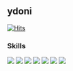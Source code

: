 ## ydoni

<!--
**ydoni/ydoni** is a ✨ _special_ ✨ repository because its `README.md` (this file) appears on your GitHub profile.

Here are some ideas to get you started:

- 🔭 I’m currently working on ...
- 🌱 I’m currently learning ...
- 👯 I’m looking to collaborate on ...
- 🤔 I’m looking for help with ...
- 💬 Ask me about ...
- 📫 How to reach me: ...
- 😄 Pronouns: ...
- ⚡ Fun fact: ...
-->
[![Hits](https://hits.seeyoufarm.com/api/count/incr/badge.svg?url=https%3A%2F%2Fgithub.com%2Fydoni&count_bg=%23626262&title_bg=%23000000&icon=github.svg&icon_color=%23FFFFFF&title=Github&edge_flat=false)](https://hits.seeyoufarm.com)

### Skills

<div align=left>
<img src="https://img.shields.io/badge/React/ReactNative-61DAFB?style=flat-square&logo=react&logoColor=black"/>
<img src="https://img.shields.io/badge/javascript-F7DF1E?style=flat-square&logo=javascript&logoColor=black"/>
<img src="https://img.shields.io/badge/HTML5-E34F26?style=flat-square&logo=html5&logoColor=white"/>
<img src="https://img.shields.io/badge/CSS-1572B6?style=flat-square&logo=css3&logoColor=white"/>
<img src="https://img.shields.io/badge/elasticSearch-005571?style=flat-square&logo=elasticsearch&logoColor=white"/>
<img src="https://img.shields.io/badge/mySQL-4479A1?style=flat-square&logo=mysql&logoColor=white"/>
<img src="https://img.shields.io/badge/graphQL-E10098?style=flat-square&logo=graphql&logoColor=white"/>
</div>



<!-- [![Anurag's GitHub stats](https://github-readme-stats.vercel.app/api?username=ydoni)](https://github.com/ydoni/github-readme-stats) -->

<!-- [![Top Langs](https://github-readme-stats.vercel.app/api/top-langs/?username=ydoni&layout=compact)](https://github.com/ydoni/github-readme-stats) -->


